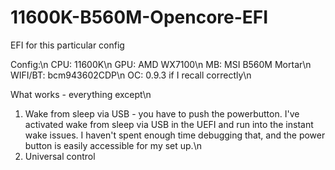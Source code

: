 # 11600K-B560M-Opencore-EFI
EFI for this particular config

Config:\n
CPU: 11600K\n
GPU: AMD WX7100\n
MB: MSI B560M Mortar\n
WIFI/BT: bcm943602CDP\n
OC: 0.9.3 if I recall correctly\n

What works - everything except\n 
1) Wake from sleep via USB - you have to push the powerbutton. I've activated wake from sleep via USB in the UEFI and run into the instant wake issues. I haven't spent enough time debugging that, and the power button is easily accessible for my set up.\n
2) Universal control
